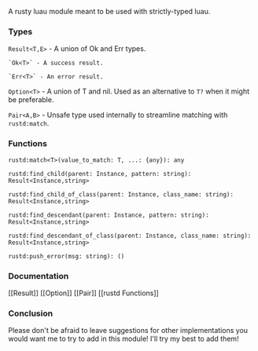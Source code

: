 A rusty luau module meant to be used with strictly-typed luau.
### Types
`Result<T,E>` - A union of Ok and Err types.

	`Ok<T>` - A success result.
 
	`Err<T>` - An error result.
 
`Option<T>` - A union of T and nil. Used as an alternative to `T?` when it might be preferable.

`Pair<A,B>` - Unsafe type used internally to streamline matching with `rustd:match`.

### Functions
`rustd:match<T>(value_to_match: T, ...: {any}): any`

`rustd:find_child(parent: Instance, pattern: string): Result<Instance,string>`

`rustd:find_child_of_class(parent: Instance, class_name: string): Result<Instance,string>`

`rustd:find_descendant(parent: Instance, pattern: string): Result<Instance,string>`

`rustd:find_descendant_of_class(parent: Instance, class_name: string): Result<Instance,string>`

`rustd:push_error(msg: string): ()`

### Documentation
[[Result]]
[[Option]]
[[Pair]]
[[rustd Functions]]

### Conclusion
Please don't be afraid to leave suggestions for other implementations you would want me to try to add in this module! I'll try my best to add them!
